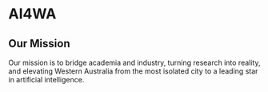 # AI4WA

## Our Mission
Our mission is to bridge academia and industry, turning research into reality, and elevating Western Australia from the most isolated city to a leading star in artificial intelligence.
